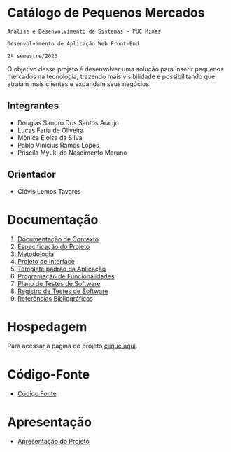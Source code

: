 # Catálogo de Pequenos Mercados

`Análise e Desenvolvimento de Sistemas - PUC Minas`

`Desenvolvimento de Aplicação Web Front-End`

`2º semestre/2023`

O objetivo desse projeto é desenvolver uma solução para inserir pequenos mercados na tecnologia, trazendo mais visibilidade e possibilitando que atraiam mais clientes e expandam seus negócios.

## Integrantes

* Douglas Sandro Dos Santos Araujo
* Lucas Faria de Oliveira
* Mônica Eloisa da Silva
* Pablo Vinicius Ramos Lopes
* Priscila Myuki do Nascimento Maruno

## Orientador

* Clóvis Lemos Tavares

# Documentação

<ol>
<li><a href="documentos/01-Documentação de Contexto.md"> Documentação de Contexto</a></li>
<li><a href="documentos/02-Especificação do Projeto.md"> Especificação do Projeto</a></li>
<li><a href="documentos/03-Metodologia.md"> Metodologia</a></li>
<li><a href="documentos/04-Projeto de Interface.md"> Projeto de Interface</a></li>
<li><a href="documentos/05-Template padrão da Aplicação.md"> Template padrão da Aplicação</a></li>
<li><a href="documentos/06-Programação de Funcionalidades.md"> Programação de Funcionalidades</a></li>
<li><a href="documentos/07-Plano de Testes de Software.md"> Plano de Testes de Software</a></li>
<li><a href="documentos/08-Registro de Testes de Software.md"> Registro de Testes de Software</a></li>
<li><a href="documentos/09-Referências.md"> Referências Bibliográficas</a></li>
</ol>

# Hospedagem

Para acessar a página do projeto <a href="https://icei-puc-minas-pmv-ads.github.io/pmv-ads-2023-2-e1-proj-web-t14-pmv-ads-2023-2-e1-ProjCatalogoMercado/codigo-fonte/homePage/">clique aqui</a>.

# Código-Fonte

* <a href="codigo-fonte/README.md">Código Fonte</a>

# Apresentação

* <a href="apresentacao/README.md">Apresentação do Projeto</a>
